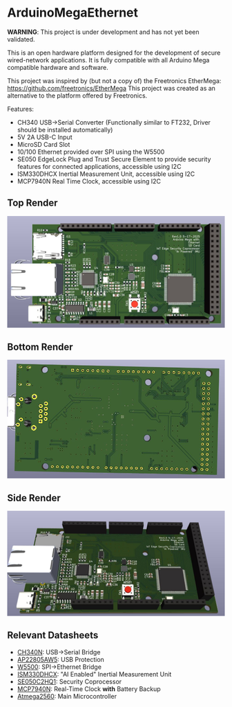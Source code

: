 # ArduinoMegaEthernet

**WARNING**: This project is under development and has not yet been validated.

This is an open hardware platform designed for the development of secure wired-network applications. It is fully compatible with all Arduino Mega compatible hardware and software.

This project was inspired by (but not a copy of) the Freetronics EtherMega: https://github.com/freetronics/EtherMega
This project was created as an alternative to the platform offered by Freetronics.

Features:
- CH340 USB->Serial Converter (Functionally similar to FT232, Driver should be installed automatically) 
- 5V 2A USB-C Input
- MicroSD Card Slot
- 10/100 Ethernet provided over SPI using the W5500
- SE050 EdgeLock Plug and Trust Secure Element to provide security features for connected applications, accessible using I2C
- ISM330DHCX Inertial Measurement Unit, accessible using I2C
- MCP7940N Real Time Clock, accessible using I2C
  

## Top Render
![Render of Top of PCB](https://github.com/dmanla/ArduinoMegaEthernet/blob/main/3D_Render_TOP.JPG)

## Bottom Render
![Render of Bottom of PCB](https://github.com/dmanla/ArduinoMegaEthernet/blob/main/3D_Render_BOTTOM.JPG)

## Side Render
![Render of Side of PCB](https://github.com/dmanla/ArduinoMegaEthernet/blob/main/3D_Render_ANGLED.JPG)

## Relevant Datasheets

- [CH340N](https://datasheet.lcsc.com/szlcsc/Jiangsu-Qin-Heng-CH340C_C84681.pdf): USB->Serial Bridge
- [AP22805AW5](https://www.diodes.com/assets/Datasheets/AP22804_14.pdf): USB Protection
- [W5500](http://wizwiki.net/wiki/lib/exe/fetch.php/products:w5500:w5500_ds_v109e.pdf): SPI->Ethernet Bridge
- [ISM330DHCX](https://www.st.com/resource/en/datasheet/ism330dhcx.pdf): "AI Enabled" Inertial Measurement Unit
- [SE050C2HQ1](https://www.nxp.com/docs/en/data-sheet/SE050-DATASHEET.pdf): Security Coprocessor
- [MCP7940N](http://ww1.microchip.com/downloads/en/DeviceDoc/20005010F.pdf): Real-Time Clock **with** Battery Backup
- [Atmega2560](http://ww1.microchip.com/downloads/en/DeviceDoc/Atmel-2549-8-bit-AVR-Microcontroller-ATmega640-1280-1281-2560-2561_datasheet.pdf): Main Microcontroller
